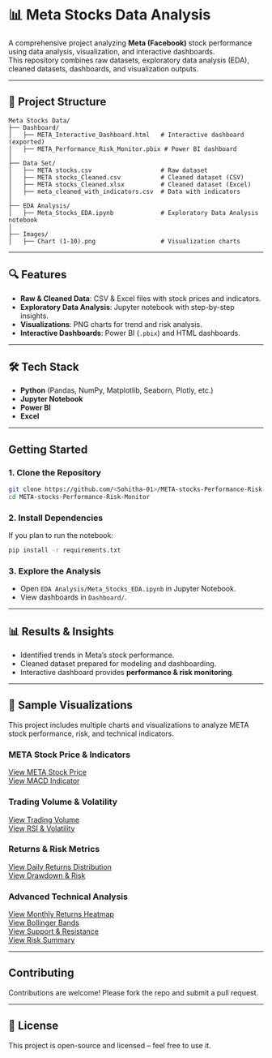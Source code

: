 # 📊 Meta Stocks Data Analysis

A comprehensive project analyzing **Meta (Facebook)** stock performance using data analysis, visualization, and interactive dashboards.  
This repository combines raw datasets, exploratory data analysis (EDA), cleaned datasets, dashboards, and visualization outputs.

---

## 📂 Project Structure

```
Meta Stocks Data/
├── Dashboard/
│   ├── META_Interactive_Dashboard.html   # Interactive dashboard (exported)
│   ├── META_Performance_Risk_Monitor.pbix # Power BI dashboard
│
├── Data Set/
│   ├── META stocks.csv                   # Raw dataset
│   ├── META stocks_Cleaned.csv           # Cleaned dataset (CSV)
│   ├── META stocks_Cleaned.xlsx          # Cleaned dataset (Excel)
│   ├── meta_cleaned_with_indicators.csv  # Data with indicators
│
├── EDA Analysis/
│   ├── Meta_Stocks_EDA.ipynb             # Exploratory Data Analysis notebook
│
├── Images/
│   ├── Chart (1-10).png                  # Visualization charts
```

---

## 🔍 Features

- **Raw & Cleaned Data**: CSV & Excel files with stock prices and indicators.
- **Exploratory Data Analysis**: Jupyter notebook with step-by-step insights.
- **Visualizations**: PNG charts for trend and risk analysis.
- **Interactive Dashboards**: Power BI (`.pbix`) and HTML dashboards.

---

## 🛠️ Tech Stack

- **Python** (Pandas, NumPy, Matplotlib, Seaborn, Plotly, etc.)
- **Jupyter Notebook**
- **Power BI**
- **Excel**

---

## Getting Started

### 1️. Clone the Repository
```bash
git clone https://github.com/<Sohitha-01>/META-stocks-Performance-Risk-Monitor.git
cd META-stocks-Performance-Risk-Monitor
```

### 2️. Install Dependencies
If you plan to run the notebook:
```bash
pip install -r requirements.txt
```

### 3️. Explore the Analysis
- Open `EDA Analysis/Meta_Stocks_EDA.ipynb` in Jupyter Notebook.
- View dashboards in `Dashboard/`.

---

## 📊 Results & Insights

- Identified trends in Meta’s stock performance.
- Cleaned dataset prepared for modeling and dashboarding.
- Interactive dashboard provides **performance & risk monitoring**.

---

## 📸 Sample Visualizations

This project includes multiple charts and visualizations to analyze META stock performance, risk, and technical indicators.  

### META Stock Price & Indicators  
[View META Stock Price](https://github.com/Sohitha-01/META-stocks-Performance-Risk-Monitor/blob/main/Images/chart%20(1).png)  
[View MACD Indicator](https://github.com/Sohitha-01/META-stocks-Performance-Risk-Monitor/blob/main/Images/Chart%20(2).png)  

### Trading Volume & Volatility  
[View Trading Volume](https://github.com/Sohitha-01/META-stocks-Performance-Risk-Monitor/blob/main/Images/Chart%20(3).png)  
[View RSI & Volatility](https://github.com/Sohitha-01/META-stocks-Performance-Risk-Monitor/blob/main/Images/Chart%20(4).png)  

### Returns & Risk Metrics  
[View Daily Returns Distribution](https://github.com/Sohitha-01/META-stocks-Performance-Risk-Monitor/blob/main/Images/Chart%20(5).png)  
[View Drawdown & Risk](https://github.com/Sohitha-01/META-stocks-Performance-Risk-Monitor/blob/main/Images/Chart%20(6).png)  

### Advanced Technical Analysis  
[View Monthly Returns Heatmap](https://github.com/Sohitha-01/META-stocks-Performance-Risk-Monitor/blob/main/Images/Chart%20(7).png)  
[View Bollinger Bands](https://github.com/Sohitha-01/META-stocks-Performance-Risk-Monitor/blob/main/Images/Chart%20(8%20).png)  
[View Support & Resistance](https://github.com/Sohitha-01/META-stocks-Performance-Risk-Monitor/blob/main/Images/Chart(9).png)  
[View Risk Summary](https://github.com/Sohitha-01/META-stocks-Performance-Risk-Monitor/blob/main/Images/Chart(10).png)  

---

## Contributing

Contributions are welcome! Please fork the repo and submit a pull request.

---

## 📜 License

This project is open-source and licensed – feel free to use it.
